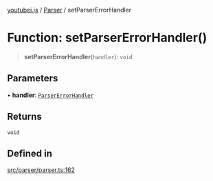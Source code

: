 [youtubei.js](../../../README.md) / [Parser](../README.md) / setParserErrorHandler

# Function: setParserErrorHandler()

> **setParserErrorHandler**(`handler`): `void`

## Parameters

• **handler**: [`ParserErrorHandler`](../type-aliases/ParserErrorHandler.md)

## Returns

`void`

## Defined in

[src/parser/parser.ts:162](https://github.com/LuanRT/YouTube.js/blob/e1650e12979e68b9546bc63989f86b651960a10a/src/parser/parser.ts#L162)
